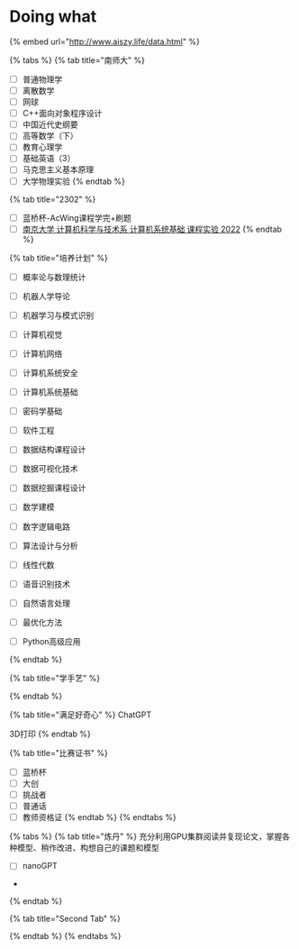 # Doing what

{% embed url="http://www.aiszy.life/data.html" %}

{% tabs %}
{% tab title="南师大" %}
* [ ] 普通物理学
* [ ] 离散数学
* [ ] 网球
* [ ] C++面向对象程序设计
* [ ] 中国近代史纲要
* [ ] 高等数学（下）
* [ ] 教育心理学
* [ ] 基础英语（3）
* [ ] 马克思主义基本原理
* [ ] 大学物理实验
{% endtab %}

{% tab title="2302" %}
* [ ] 蓝桥杯-AcWing课程学完+刷题
* [ ] [南京大学 计算机科学与技术系 计算机系统基础 课程实验 2022](https://nju-projectn.github.io/ics-pa-gitbook/ics2022/index.html)
{% endtab %}

{% tab title="培养计划" %}
* [ ] 概率论与数理统计
* [ ] 机器人学导论
* [ ] 机器学习与模式识别
* [ ] 计算机视觉
* [ ] 计算机网络
* [ ] 计算机系统安全
* [ ] 计算机系统基础
* [ ] 密码学基础
* [ ] 软件工程
* [ ] 数据结构课程设计
* [ ] 数据可视化技术
* [ ] 数据挖掘课程设计
* [ ] 数学建模
* [ ] 数字逻辑电路
* [ ] 算法设计与分析
* [ ] 线性代数
* [ ] 语音识别技术
* [ ] 自然语言处理
* [ ] 最优化方法
* [ ] Python高级应用


{% endtab %}

{% tab title="学手艺" %}

{% endtab %}

{% tab title="满足好奇心" %}
ChatGPT

3D打印
{% endtab %}

{% tab title="比赛证书" %}
* [ ] 蓝桥杯
* [ ] 大创
* [ ] 挑战者
* [ ] 普通话
* [ ] 教师资格证
{% endtab %}
{% endtabs %}

{% tabs %}
{% tab title="炼丹" %}
充分利用GPU集群阅读并复现论文，掌握各种模型、稍作改进、构想自己的课题和模型

* [ ] nanoGPT
*
{% endtab %}

{% tab title="Second Tab" %}

{% endtab %}
{% endtabs %}
